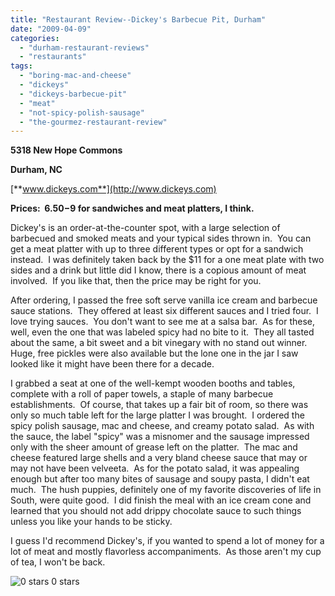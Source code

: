 ```yaml
---
title: "Restaurant Review--Dickey's Barbecue Pit, Durham"
date: "2009-04-09"
categories:
  - "durham-restaurant-reviews"
  - "restaurants"
tags:
  - "boring-mac-and-cheese"
  - "dickeys"
  - "dickeys-barbecue-pit"
  - "meat"
  - "not-spicy-polish-sausage"
  - "the-gourmez-restaurant-review"
---
```


**5318 New Hope Commons**

**Durham, NC**

[**www.dickeys.com**](http://www.dickeys.com)

**Prices:  $6.50-$9 for sandwiches and meat platters, I think.**

Dickey's is an order-at-the-counter spot, with a large selection of barbecued and smoked meats and your typical sides thrown in.  You can get a meat platter with up to three different types or opt for a sandwich instead.  I was definitely taken back by the $11 for a one meat plate with two sides and a drink but little did I know, there is a copious amount of meat involved.  If you like that, then the price may be right for you.

After ordering, I passed the free soft serve vanilla ice cream and barbecue sauce stations.  They offered at least six different sauces and I tried four.  I love trying sauces.  You don't want to see me at a salsa bar.  As for these, well, even the one that was labeled spicy had no bite to it.  They all tasted about the same, a bit sweet and a bit vinegary with no stand out winner.  Huge, free pickles were also available but the lone one in the jar I saw looked like it might have been there for a decade.

I grabbed a seat at one of the well-kempt wooden booths and tables, complete with a roll of paper towels, a staple of many barbecue establishments.  Of course, that takes up a fair bit of room, so there was only so much table left for the large platter I was brought.  I ordered the spicy polish sausage, mac and cheese, and creamy potato salad.  As with the sauce, the label "spicy" was a misnomer and the sausage impressed only with the sheer amount of grease left on the platter.  The mac and cheese featured large shells and a very bland cheese sauce that may or may not have been velveeta.  As for the potato salad, it was appealing enough but after too many bites of sausage and soupy pasta, I didn't eat much.  The hush puppies, definitely one of my favorite discoveries of life in South, were quite good.  I did finish the meal with an ice cream cone and learned that you should not add drippy chocolate sauce to such things unless you like your hands to be sticky.

I guess I'd recommend Dickey's, if you wanted to spend a lot of money for a lot of meat and mostly flavorless accompaniments.  As those aren't my cup of tea, I won't be back.




<div class="caption">

![0 stars](http://s3.amazonaws.com/thegourmez-wpmedia/2009/04/rating_mushroom1.gif "rating_mushroom1") 0 stars</div>

